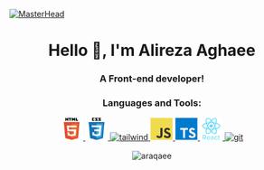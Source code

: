[![MasterHead](https://camo.githubusercontent.com/7b938c97af1955174851e5b2e286a25f8eb93e9e673ec8cc5350d01b39e2863b/68747470733a2f2f73656d69646f74696e666f746563682e636f6d2f7765622f696d616765732f66726f6e74656e645f62616e6e65722e6a7067)](https://rishavchanda.io)
<h1 align="center">Hello 👋, I'm Alireza Aghaee</h1>
<h3 align="center">A Front-end developer!</h3>
<!-- <img align="right" alt="Coding" width="350" src="https://cdn.dribbble.com/users/1162077/screenshots/3848914/programmer.gif" /> -->

<p align="left">
</p>

<h3 align="center">Languages and Tools:</h3>
<p align="center"> <a href="https://www.w3.org/html/" target="_blank" rel="noreferrer"> <img src="https://raw.githubusercontent.com/devicons/devicon/master/icons/html5/html5-original-wordmark.svg" alt="html5" width="40" height="40"/> </a> <a href="https://www.w3schools.com/css/" target="_blank" rel="noreferrer"> <img src="https://raw.githubusercontent.com/devicons/devicon/master/icons/css3/css3-original-wordmark.svg" alt="css3" width="40" height="40"/> <a href="https://tailwindcss.com/" target="_blank" rel="noreferrer"> <img src="https://www.vectorlogo.zone/logos/tailwindcss/tailwindcss-icon.svg" alt="tailwind" width="40" height="40"/> </a> </a> <a href="https://developer.mozilla.org/en-US/docs/Web/JavaScript" target="_blank" rel="noreferrer"> <img src="https://raw.githubusercontent.com/devicons/devicon/master/icons/javascript/javascript-original.svg" alt="javascript" width="40" height="40"/> <a href="https://www.typescriptlang.org/" target="_blank" rel="noreferrer"> <img src="https://raw.githubusercontent.com/devicons/devicon/master/icons/typescript/typescript-original.svg" alt="typescript" width="40" height="40"/> </a> </a> <a href="https://reactjs.org/" target="_blank" rel="noreferrer"> <img src="https://raw.githubusercontent.com/devicons/devicon/master/icons/react/react-original-wordmark.svg" alt="react" width="40" height="40"/> </a> <a href="https://git-scm.com/" target="_blank" rel="noreferrer"> <img src="https://www.vectorlogo.zone/logos/git-scm/git-scm-icon.svg" alt="git" width="40" height="40"/> </a> </p>

<p align="center"><img align="center" src="https://github-readme-streak-stats.herokuapp.com/?user=araqaee&" alt="araqaee" /></p>
